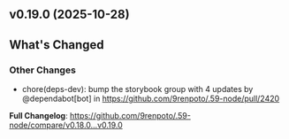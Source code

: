 ## v0.19.0 (2025-10-28)
<!-- Release notes generated using configuration in .github/release.yml at main -->

## What's Changed
### Other Changes
* chore(deps-dev): bump the storybook group with 4 updates by @dependabot[bot] in https://github.com/9renpoto/.59-node/pull/2420


**Full Changelog**: https://github.com/9renpoto/.59-node/compare/v0.18.0...v0.19.0
